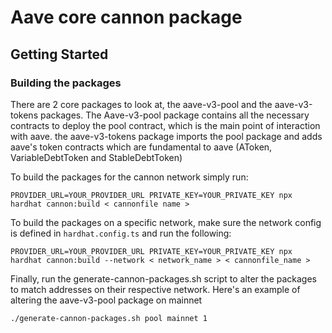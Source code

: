 # Aave core cannon package

## Getting Started

### Building the packages

There are 2 core packages to look at, the aave-v3-pool and the aave-v3-tokens packages.
The Aave-v3-pool package contains all the necessary contracts to deploy the pool contract, which is the main point of interaction with aave.
the aave-v3-tokens package imports the pool package and adds aave's token contracts which are fundamental to aave (AToken, VariableDebtToken and StableDebtToken)

To build the packages for the cannon network simply run:

```
PROVIDER_URL=YOUR_PROVIDER_URL PRIVATE_KEY=YOUR_PRIVATE_KEY npx hardhat cannon:build < cannonfile name >
```

To build the packages on a specific network, make sure the network config is defined in `hardhat.config.ts` and run the following:


```
PROVIDER_URL=YOUR_PROVIDER_URL PRIVATE_KEY=YOUR_PRIVATE_KEY npx hardhat cannon:build --network < network_name > < cannonfile_name >
```

Finally, run the generate-cannon-packages.sh script to alter the packages to match addresses on their respective network. Here's an example of altering the aave-v3-pool package on mainnet

`./generate-cannon-packages.sh pool mainnet 1`
